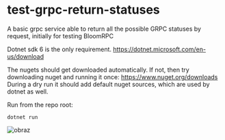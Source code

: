 # test-grpc-return-statuses
A basic grpc service able to return all the possible GRPC statuses by request, initially for testing BloomRPC

Dotnet sdk 6 is the only requirement.
https://dotnet.microsoft.com/en-us/download

The nugets should get downloaded automatically.
If not, then try downloading nuget and running it once: https://www.nuget.org/downloads
During a dry run it should add default nuget sources, which are used by dotnet as well.

Run from the repo root:
```
dotnet run
```

![obraz](https://user-images.githubusercontent.com/77777672/156224237-eadb70a7-52b7-49fe-a5f5-ee25fd4ddbb9.png)
